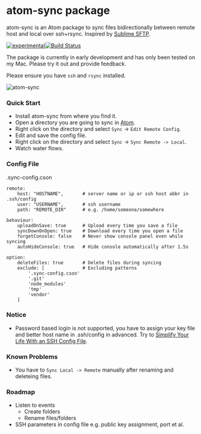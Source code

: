 # atom-sync package

atom-sync is an Atom package to sync files bidirectionally between remote host and local over ssh+rsync. Inspired by [Sublime SFTP](http://wbond.net/sublime_packages/sftp).

[![experimental](http://badges.github.io/stability-badges/dist/experimental.svg)](http://github.com/badges/stability-badges)[![Build Status](https://travis-ci.org/dingjie/atom-sync.svg?branch=master)](https://travis-ci.org/dingjie/atom-sync)

The package is currently in early development and has only been tested on my Mac. Please try it out and provide feedback. 

Please ensure you have `ssh` and `rsync` installed.

![atom-sync](https://cloud.githubusercontent.com/assets/586262/8066587/feedcc68-0f1a-11e5-973e-e6b3668586fb.gif)

### Quick Start ###
* Install atom-sync from where you find it.
* Open a directory you are going to sync in [Atom](http://atom.io).
* Right click on the directory and select `Sync` -> `Edit Remote Config`.
* Edit and save the config file.
* Right click on the directory and select `Sync` -> `Sync Remote -> Local`.
* Watch water flows.

### Config File ###
.sync-config.cson
```
remote:
    host: "HOSTNAME",       # server name or ip or ssh host abbr in .ssh/config
    user: "USERNAME",       # ssh username
    path: "REMOTE_DIR"      # e.g. /home/someone/somewhere

behaviour:
    uploadOnSave: true      # Upload every time you save a file
    syncDownOnOpen: true    # Download every time you open a file
    forgetConsole: false    # Never show console panel even while syncing
    autoHideConsole: true   # Hide console automatically after 1.5s

option:
    deleteFiles: true       # Delete files during syncing
    exclude: [              # Excluding patterns
        '.sync-config.cson'
        '.git'
        'node_modules'
        'tmp'
        'vendor'
    ]
```

### Notice ###
* Password based login is not supported, you have to assign your key file and better host name in .ssh/config in advanced. Try to [Simplify Your Life With an SSH Config File](http://nerderati.com/2011/03/17/simplify-your-life-with-an-ssh-config-file/).

### Known Problems ###
* You have to `Sync Local -> Remote` manually after renaming and deleteing files.

### Roadmap ###
* Listen to events
  * Create folders
  * Rename files/folders
* SSH parameters in config file e.g. public key assignment, port et al.
